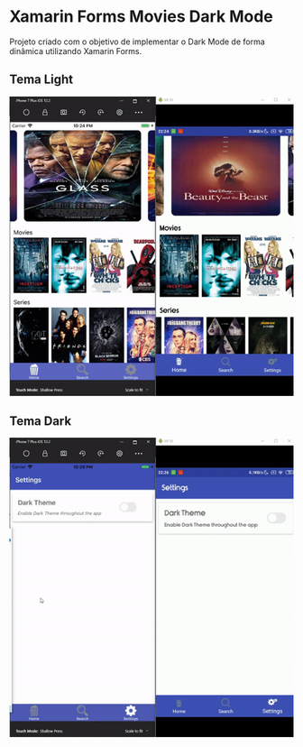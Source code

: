 # Xamarin Forms Movies Dark Mode

Projeto criado com o objetivo de implementar o Dark Mode de forma dinâmica utilizando Xamarin Forms.

## Tema Light

<img src="Gif/LightMode.gif"  />

## Tema Dark

<img src="Gif/DarkMode.gif"  />
